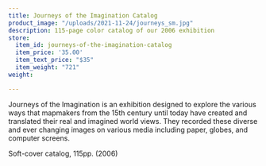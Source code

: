 ```yaml
---
title: Journeys of the Imagination Catalog
product_image: "/uploads/2021-11-24/journeys_sm.jpg"
description: 115-page color catalog of our 2006 exhibition
store:
  item_id: journeys-of-the-imagination-catalog
  item_price: '35.00'
  item_text_price: "$35"
  item_weight: "721"
weight: 

---
```

Journeys of the Imagination is an exhibition designed to explore the various ways that mapmakers from the 15th century until today have created and translated their real and imagined world views. They recorded these diverse and ever changing images on various media including paper, globes, and computer screens.

Soft-cover catalog, 115pp. (2006)